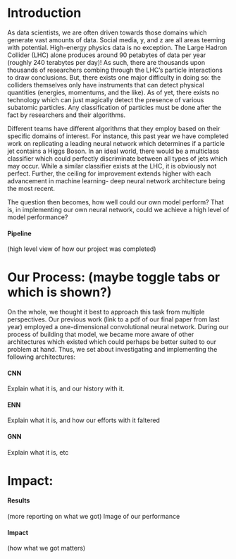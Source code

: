 # Introduction

As data scientists, we are often driven towards those domains which generate vast amounts of data.  Social media, y, and z are all areas teeming with potential.  High-energy physics data is no exception.  The Large Hadron Collider (LHC) alone produces around 90 petabytes of data per year (roughly 240 terabytes per day)!  As such, there are thousands upon thousands of researchers combing through the LHC’s particle interactions to draw conclusions.  But, there exists one major difficulty in doing so:  the colliders themselves only have instruments that can detect physical quantities (energies, momentums, and the like).  As of yet, there exists no technology which can just magically detect the presence of various subatomic particles.  Any classification of particles must be done after the fact by researchers and their algorithms.

Different teams have different algorithms that they employ based on their specific domains of interest.  For instance, this past year we have completed work on replicating a leading neural network which determines if a particle jet contains a Higgs Boson.  In an ideal world, there would be a multiclass classifier which could perfectly discriminate between all types of jets which may occur.  While a similar classifier exists at the LHC, it is obviously not perfect.  Further, the ceiling for improvement extends higher with each advancement in machine learning- deep neural network architecture being the most recent.

The question then becomes, how well could our own model perform? That is, in implementing our own neural network, could we achieve a high level of model performance?

#### Pipeline
(high level view of how our project was completed)

# Our Process: (maybe toggle tabs or which is shown?)
On the whole, we thought it best to approach this task from multiple perspectives.  Our previous work (link to a pdf of our final paper from last year) employed a one-dimensional convolutional neural network.  During our process of building that model, we became more aware of other architectures which existed which could perhaps be better suited to our problem at hand.  Thus, we set about investigating and implementing the following architectures:

#### CNN
Explain what it is, and our history with it.
#### ENN
Explain what it is, and how our efforts with it faltered
#### GNN
Explain what it is, etc


# Impact:
#### Results
(more reporting on what we got)
Image of our performance

#### Impact
(how what we got matters)



<!--- You can use the [editor on GitHub](https://github.com/sharmimathur/multiclassification-particle-jets/edit/gh-pages/README.md) to maintain and preview the content for your website in Markdown files. -->

<!--- Whenever you commit to this repository, GitHub Pages will run [Jekyll](https://jekyllrb.com/) to rebuild the pages in your site, from the content in your Markdown files. -->

<!--- ### Markdown -->

<!--- Markdown is a lightweight and easy-to-use syntax for styling your writing. It includes conventions for -->

<!--- - Bulleted -->
<!--- - List -->

<!--- 1. Numbered -->
<!--- 2. List -->

<!--- **Bold** and _Italic_ and `Code` text -->

<!--- [Link](url) and ![Image](src) -->

<!--- For more details see [GitHub Flavored Markdown](https://guides.github.com/features/mastering-markdown/). --->

<!--- ### Jekyll Themes -->

<!--- Your Pages site will use the layout and styles from the Jekyll theme you have selected in your [repository settings](https://github.com/sharmimathur/multiclassification-particle-jets/settings). The name of this theme is saved in the Jekyll `_config.yml` configuration file. --->

<!--- ### Support or Contact --->

<!--- Having trouble with Pages? Check out our [documentation](https://docs.github.com/categories/github-pages-basics/) or [contact support](https://support.github.com/contact) and we’ll help you sort it out. --->
